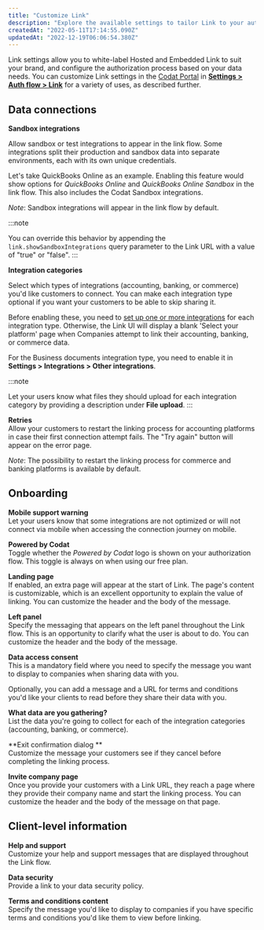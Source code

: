 ```yaml
---
title: "Customize Link"
description: "Explore the available settings to tailor Link to your authorization journey's needs"
createdAt: "2022-05-11T17:14:55.090Z"
updatedAt: "2022-12-19T06:06:54.380Z"
---
```


Link settings allow you to white-label Hosted and Embedded Link to suit your brand, and configure the authorization process based on your data needs. You can customize Link settings in the [Codat Portal](https://app.codat.io) in [**Settings > Auth flow > Link**](https://app.codat.io/settings/link-settings) for a variety of uses, as described further.

## Data connections

**Sandbox integrations**

Allow sandbox or test integrations to appear in the link flow. Some integrations split their production and sandbox data into separate environments, each with its own unique credentials.

Let's take QuickBooks Online as an example. Enabling this feature would show options for _QuickBooks Online_ and _QuickBooks Online Sandbox_ in the link flow. This also includes the Codat Sandbox integrations.

_Note_: Sandbox integrations will appear in the link flow by default.

:::note

You can override this behavior by appending the `link.showSandboxIntegrations` query parameter to the Link URL with a value of "true" or "false".
:::

**Integration categories**

Select which types of integrations (accounting, banking, or commerce) you'd like customers to connect. You can make each integration type optional if you want your customers to be able to skip sharing it.

Before enabling these, you need to [set up one or more integrations](/core-integrations) for each integration type. Otherwise, the Link UI will display a blank 'Select your platform' page when Companies attempt to link their accounting, banking, or commerce data.

For the Business documents integration type, you need to enable it in **Settings > Integrations > Other integrations**.

:::note

Let your users know what files they should upload for each integration category by providing a description under **File upload**.
:::

**Retries**  
Allow your customers to restart the linking process for accounting platforms in case their first connection attempt fails. The "Try again" button will appear on the error page.

_Note_: The possibility to restart the linking process for commerce and banking platforms is available by default.

## Onboarding

**Mobile support warning**  
Let your users know that some integrations are not optimized or will not connect via mobile when accessing the connection journey on mobile.

**Powered by Codat**  
Toggle whether the _Powered by Codat_ logo is shown on your authorization flow. This toggle is always on when using our free plan.

**Landing page**  
If enabled, an extra page will appear at the start of Link. The page's content is customizable, which is an excellent opportunity to explain the value of linking. You can customize the header and the body of the message.

**Left panel**  
Specify the messaging that appears on the left panel throughout the Link flow. This is an opportunity to clarify what the user is about to do. You can customize the header and the body of the message.

**Data access consent**  
This is a mandatory field where you need to specify the message you want to display to companies when sharing data with you.

Optionally, you can add a message and a URL for terms and conditions you'd like your clients to read before they share their data with you.

**What data are you gathering?**  
List the data you're going to collect for each of the integration categories (accounting, banking, or commerce).

**Exit confirmation dialog **  
Customize the message your customers see if they cancel before completing the linking process.

**Invite company page**  
Once you provide your customers with a Link URL, they reach a page where they provide their company name and start the linking process. You can customize the header and the body of the message on that page.

## Client-level information

**Help and support**  
Customize your help and support messages that are displayed throughout the Link flow.

**Data security**  
Provide a link to your data security policy.

**Terms and conditions content**  
Specify the message you'd like to display to companies if you have specific terms and conditions you'd like them to view before linking.
